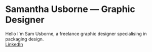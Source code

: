 # Samantha Usborne — Graphic Designer

Hello I'm Sam Usborne, a freelance graphic designer specialising in packaging design.  
[LinkedIn](https://www.linkedin.com/in/ipackagethings)
